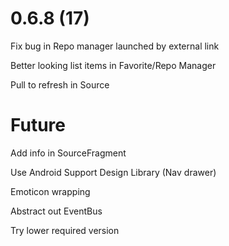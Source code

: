 # 0.6.8 (17)

Fix bug in Repo manager launched by external link

Better looking list items in Favorite/Repo Manager

Pull to refresh in Source

# Future

Add info in SourceFragment

Use Android Support Design Library (Nav drawer)

Emoticon wrapping

Abstract out EventBus

Try lower required version